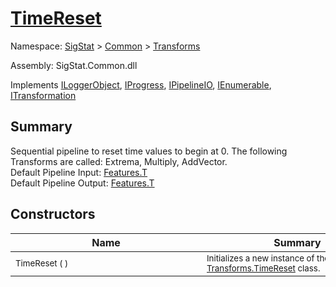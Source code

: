 # [TimeReset](./TimeReset.md)

Namespace: [SigStat]() > [Common](./../README.md) > [Transforms](./README.md)

Assembly: SigStat.Common.dll

Implements [ILoggerObject](./../ILoggerObject.md), [IProgress](./../Helpers/IProgress.md), [IPipelineIO](./../Pipeline/IPipelineIO.md), [IEnumerable](https://docs.microsoft.com/en-us/dotnet/api/System.Collections.IEnumerable), [ITransformation](./../ITransformation.md)

## Summary
Sequential pipeline to reset time values to begin at 0.  The following Transforms are called: Extrema, Multiply, AddVector.  <br>Default Pipeline Input: [Features.T](https://github.com/hargitomi97/sigstat/blob/master/docs/md/SigStat/Common/Features.md)<br>Default Pipeline Output: [Features.T](https://github.com/hargitomi97/sigstat/blob/master/docs/md/SigStat/Common/Features.md)

## Constructors

| Name | Summary | 
| --- | --- | 
| <div style="width:290px"><sub>TimeReset (  )</sub></div>| <div style="width:290px"><sub>Initializes a new instance of the [Transforms.TimeReset](https://github.com/hargitomi97/sigstat/blob/master/docs/md/SigStat/Common/Transforms/TimeReset.md) class.</sub></div>| <br>


